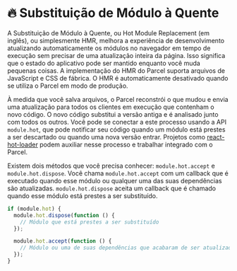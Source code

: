 # 🔥 Substituição de Módulo à Quente

A Substituição de Módulo à Quente, ou Hot Module Replacement (em inglês), ou simplesmente HMR, melhora a experiência de desenvolvimento atualizando automaticamente os módulos no navegador em tempo de execução sem precisar de uma atualização inteira da página. Isso significa que o estado do aplicativo pode ser mantido enquanto você muda pequenas coisas. A implementação do HMR do Parcel suporta arquivos de JavaScript e CSS de fábrica. O HMR é automaticamente desativado quando se utiliza o Parcel em modo de produção.

À medida que você salva arquivos, o Parcel reconstrói o que mudou e envia uma atualização para todos os clientes em execução que contenham o novo código. O novo código substitui a versão antiga e é analisado junto com todos os outros. Você pode se conectar a este processo usando a API `module.hot`, que pode notificar seu código quando um módulo está prestes a ser descartado ou quando uma nova versão entrar. Projetos como [react-hot-loader](https://github.com/gaearon/react-hot-loader) podem auxiliar nesse processo e trabalhar integrado com o Parcel.

Existem dois métodos que você precisa conhecer: `module.hot.accept` e `module.hot.dispose`. Você chama `module.hot.accept` com um callback que é executado quando esse módulo ou qualquer uma das suas dependências são atualizadas. `module.hot.dispose` aceita um callback que é chamado quando esse módulo está prestes a ser substituído.

```javascript
if (module.hot) {
  module.hot.dispose(function () {
    // Módulo que está prestes a ser substituído
  });

  module.hot.accept(function () {
    // Módulo ou uma de suas dependências que acabaram de ser atualizados
  });
}
```
